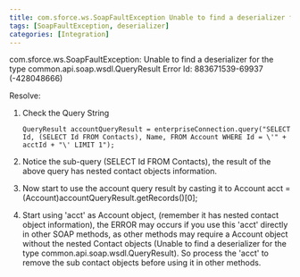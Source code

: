 ```yaml
---
title: com.sforce.ws.SoapFaultException Unable to find a deserializer for the type common.api.soap.wsdl.QueryResult Error Id
tags: [SoapFaultException, deserializer]
categories: [Integration]
---
```


com.sforce.ws.SoapFaultException: Unable to find a deserializer for the type common.api.soap.wsdl.QueryResult Error Id: 883671539-69937 (-428048666)

Resolve:

1. Check the Query String

    ```text
    QueryResult accountQueryResult = enterpriseConnection.query("SELECT Id, (SELECT Id FROM Contacts), Name, FROM Account WHERE Id = \'" + acctId + "\' LIMIT 1");
    ```

2. Notice the sub-query (SELECT Id FROM Contacts), the result of the above query has nested contact objects information.

3. Now start to use the account query result by casting it to Account acct = (Account)accountQueryResult.getRecords()[0];

4. Start using 'acct' as Account object, (remember it has nested contact object information), the ERROR may occurs if you use this 'acct' directly in other SOAP methods, as other methods may require a Account object without the nested Contact objects (Unable to find a deserializer for the type common.api.soap.wsdl.QueryResult). So process the 'acct' to remove the sub contact objects before using it in other methods.